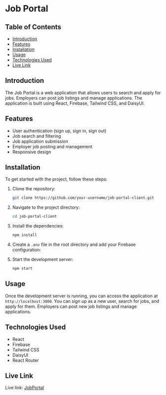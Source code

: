 # Job Portal

## Table of Contents

-   [Introduction](#introduction)
-   [Features](#features)
-   [Installation](#installation)
-   [Usage](#usage)
-   [Technologies Used](#technologies-used)
-   [Live Link](#live-link)

## Introduction

The Job Portal is a web application that allows users to search and apply for jobs. Employers can post job listings and manage applications. The application is built using React, Firebase, Tailwind CSS, and DaisyUI.

## Features

-   User authentication (sign up, sign in, sign out)
-   Job search and filtering
-   Job application submission
-   Employer job posting and management
-   Responsive design

## Installation

To get started with the project, follow these steps:

1. Clone the repository:

    ```sh
    git clone https://github.com/your-username/job-portal-client.git
    ```

2. Navigate to the project directory:

    ```sh
    cd job-portal-client
    ```

3. Install the dependencies:

    ```sh
    npm install
    ```

4. Create a `.env` file in the root directory and add your Firebase configuration:

5. Start the development server:
    ```sh
    npm start
    ```

## Usage

Once the development server is running, you can access the application at `http://localhost:3000`. You can sign up as a new user, search for jobs, and apply for them. Employers can post new job listings and manage applications.

## Technologies Used

-   React
-   Firebase
-   Tailwind CSS
-   DaisyUI
-   React Router

## Live Link

Live link: [JobPortal](https://job-portal-cd467.web.app/)
